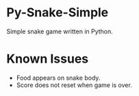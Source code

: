 # Py-Snake-Simple
Simple snake game written in Python.
# Known Issues
- Food appears on snake body.
- Score does not reset when game is over.
